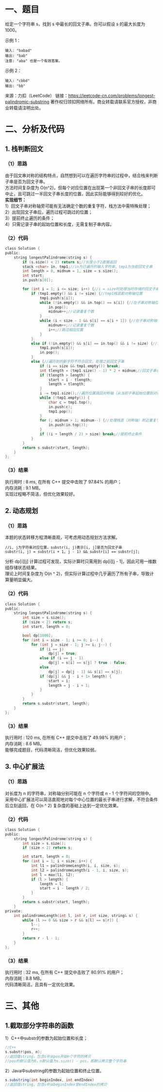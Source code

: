 # 一、题目
给定一个字符串 s，找到 s 中最长的回文子串。你可以假设 s 的最大长度为 1000。

示例 1：
```
输入: "babad"
输出: "bab"
注意: "aba" 也是一个有效答案。
```
示例 2：
```
输入: "cbbd"
输出: "bb"
```
来源：力扣（LeetCode）
链接：https://leetcode-cn.com/problems/longest-palindromic-substring
著作权归领扣网络所有。商业转载请联系官方授权，非商业转载请注明出处。
# 二、分析及代码
## 1. 栈判断回文  
### （1）思路  
由于回文串对称的结构特点，自然想到可以在遍历字符串的过程中，结合栈来判断子串是否为回文子串。  
方法时间复杂度为 O(n^2)，但每个对应位置在出现第一个非回文子串的长度即可中止，且可跳过一半回文子串长度的位置，因此实际能够得到较好的优化。  
**实现细节：**  
1）回文子串对称轴旁可能有无法确定个数的重复字符，栈方法中需特殊处理；  
2）出现回文子串后，遍历过程可跳过的位置；  
3）提前终止遍历的条件；  
4）只需记录子串的起始位置和长度，无需复制子串内容。  
### （2）代码
```c
class Solution {
public:
	string longestPalindrome(string s) {
		if (s.size() < 2) return s;//长度小于2直接返回
		stack <char> in, tmp1;//in为已遍历的输入字符串，tmp1为当前回文子串
		int length = 0, midnum = 1, size = s.size();
		int start;
		in.push(s[0]);

		for (int i = 1; i <= size; i++) {//i = size时处理当时存储的回文子串
			if (tmp1.empty() && i != size) {//tmp1栈底即对称轴位置
				tmp1.push(s[i]);
				while (!in.empty() && in.top() == s[i]) {//在子串对称轴位置，处理当前位置之前连续出现的重复字符
					in.pop();
					midnum++;//记录重复个数
				}
				while (i < size - 1 && s[i] == s[i + 1]) {//在子串对称轴位置，处理当前位置之后连续出现的重复字符
					midnum++;//记录重复个数
					i++;//跳过相应位置
				}
			}
			else if (!in.empty() && s[i] == in.top() && i != size) {//遍历到的新字符符合回文条件，入栈
				tmp1.push(s[i]);
				in.pop();
			}
			else {//遍历到的新字符不符合回文，处理之前回文子串
				if (i == size && tmp1.empty()) break;
				int tlength = (tmp1.size() - 1) * 2 + midnum;//回文子串长度
				if (tlength > length) {
					start = i - tlength;
					length = tlength;
				}
				i -= tmp1.size();//遍历位置跳回对称轴（从当前子串起始位置到对称轴左边的回文子串一定小于当前回文子串，可跳过）
				while (!tmp1.empty()) {
					char c = tmp1.top();
					in.push(c);
					tmp1.pop();
				}
				for (; midnum > 1; midnum--) {//处理栈底（对称轴）附近重复字符
					in.push(in.top());
				}
				if ((i + length / 2) > size) break;//提前终止条件
			}
		}
		return s.substr(start, length);
	}
};
```
### （3）结果
执行用时 : 8 ms, 在所有 C++ 提交中击败了 97.84% 的用户；  
内存消耗 : 9.1 MB。  
实现过程略不简洁，但优化效果较好。  
## 2. 动态规划
### （1）思路
本题的状态转移方程清晰直观，可考虑用动态规划方法求解。  
```
//i, j为字符串对应位置，substr(i, j)表示[i, j]是否为回文子串
substr(i, j) = substr(i + 1, j - 1) && substr[i] == substr[j];
```
分析 dp[i][j] 计算过程可发现，实际计算时只需用到 dp[i][j - 1]，因此可用一维数组存储状态结果。  
理论上时间复杂度为 O(n ^ 2)，但实际计算过程中几乎遍历了所有子串，导致计算量明显偏大。  
### （2）代码
```c
class Solution {
public:
	string longestPalindrome(string s) {
		int size = s.size();
		if (size < 2) return s;
		int start, length = 0;

		bool dp[1000];
		for (int i = size - 1; i >= 0; i--) {
			for (int j = size - 1; j >= i; j--) {
				if (i == j)
					dp[j] = true;
				else if (i == j - 1)
					dp[j] = s[i] == s[j] ? true : false;
				else 
					dp[j] = dp[j - 1] && s[i] == s[j];
				if (dp[j] && j - i + 1> length) {
					start = i;
					length = j - i + 1;
				}	
			}
		}
		return s.substr(start, length);
	}
};
```
### （3）结果
执行用时 : 120 ms, 在所有 C++ 提交中击败了 49.98% 的用户；  
内存消耗 : 8.6 MB。  
能够完成题目，代码清晰简洁，但优化效果较弱。  
## 3. 中心扩展法
### （1）思路  
对长度为 n 的字符串，对称轴分别可能在 n 个字符或 n - 1 个字符间的空隙中。  
采用中心扩展法可以简洁直观地对每个中心位置的最长子串进行求解，不符合条件后立刻返回，在 O(n ^ 2) 复杂度的基础上达到一定优化效果。  
### （2）代码
```c
class Solution {
public:
	string longestPalindrome(string s) {
		int size = s.size();
		if (size < 2) return s;

		int start, length = 0;
		for (int i = 1; i < size; i++) {
			int l1 = palindromeLength(i, i, size, s);
			int l2 = palindromeLength(i - 1, i, size, s);
			int l = max(l1, l2);
			if (l > length) {
				length = l;
				start = i - length / 2;
			}
		}
		return s.substr(start, length);
	}
private:	
	int palindromeLength(int l, int r, int size, string& s) {
		while (l >= 0 && size > r && s[l] == s[r]) {
			l--;
			r++;
		}
		return r - l - 1;
	}
};
```
### （3）结果  
执行用时 : 32 ms, 在所有 C++ 提交中击败了 80.91% 的用户；  
内存消耗 : 8.8 MB。  
代码清晰简洁，且具有一定优化效果。  
# 三、其他  
## 1.截取部分字符串的函数  
1）C++中substr的参数为起始位置和长度；  
```c
//C++
s.substr(pos, n);  
//返回值string，包含s中从pos开始n个字符的拷贝
//pos的默认值为0，n默认值为s.size() - pos，即默认拷贝整个字符串
```
2）Java中substring的参数为起始位置和终止位置。  
```java
s.substring(int beginIndex, int endIndex)
//返回值string，包含s中从beginIndex至endIndex的拷贝
```
